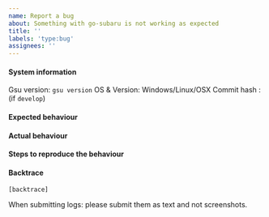 ```yaml
---
name: Report a bug
about: Something with go-subaru is not working as expected
title: ''
labels: 'type:bug'
assignees: ''
---
```


#### System information

Gsu version: `gsu version`
OS & Version: Windows/Linux/OSX
Commit hash : (if `develop`)

#### Expected behaviour


#### Actual behaviour


#### Steps to reproduce the behaviour


#### Backtrace

````
[backtrace]
````

When submitting logs: please submit them as text and not screenshots.